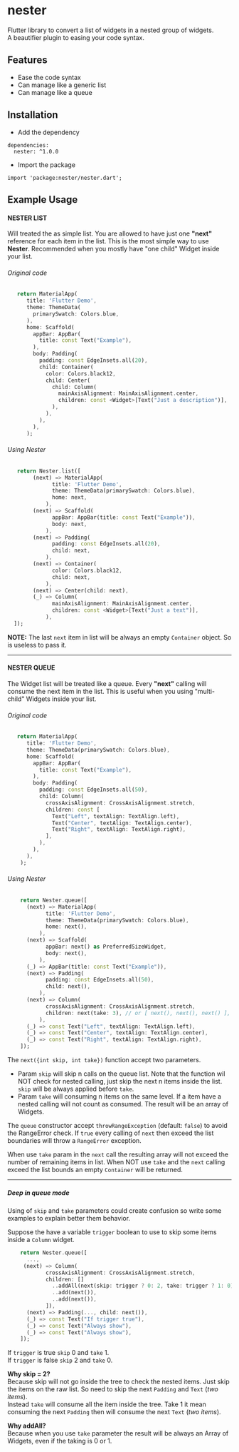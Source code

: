 # nester

Flutter library to convert a list of widgets in a nested group of
widgets.  
A beautifier plugin to easing your code syntax.

## Features

- Ease the code syntax
- Can manage like a generic list
- Can manage like a queue


## Installation

- Add the dependency

```
dependencies:
  nester: ^1.0.0
```

- Import the package

```
import 'package:nester/nester.dart';
```

## Example Usage

#### NESTER LIST
Will treated the as simple list. You are allowed to have just one
**"next"**
reference for each item in the list.
This is the most simple way to use **Nester**.
Recommended when you mostly have "one child" Widget inside your list.


###### Original code
```dart
   return MaterialApp(
      title: 'Flutter Demo',
      theme: ThemeData(
        primarySwatch: Colors.blue,
      ),
      home: Scaffold(
        appBar: AppBar(
          title: const Text("Example"),
        ),
        body: Padding(
          padding: const EdgeInsets.all(20),
          child: Container(
            color: Colors.black12,
            child: Center(
              child: Column(
                mainAxisAlignment: MainAxisAlignment.center,
                children: const <Widget>[Text("Just a description")],
              ),
            ),
          ),
        ),
      );
```

###### Using Nester
```dart
   return Nester.list([
        (next) => MaterialApp(
              title: 'Flutter Demo',
              theme: ThemeData(primarySwatch: Colors.blue),
              home: next,
            ),
        (next) => Scaffold(
              appBar: AppBar(title: const Text("Example")),
              body: next,
            ),
        (next) => Padding(
              padding: const EdgeInsets.all(20),
              child: next,
            ),
        (next) => Container(
              color: Colors.black12,
              child: next,
            ),
        (next) => Center(child: next),
        (_) => Column(
              mainAxisAlignment: MainAxisAlignment.center,
              children: const <Widget>[Text("Just a text")],
            ),
  ]);
```

**NOTE:** The last `next` item in list will be always an empty
`Container` object. So is useless to pass it.

---

#### NESTER QUEUE
The Widget list will be treated like a queue.
Every **"next"** calling will consume the next item in the list.
This is useful when you using "multi-child" Widgets inside your list.


###### Original code
```dart
   return MaterialApp(
      title: 'Flutter Demo',
      theme: ThemeData(primarySwatch: Colors.blue),
      home: Scaffold(
        appBar: AppBar(
          title: const Text("Example"),
        ),
        body: Padding(
          padding: const EdgeInsets.all(50),
          child: Column(
            crossAxisAlignment: CrossAxisAlignment.stretch,
            children: const [
              Text("Left", textAlign: TextAlign.left),
              Text("Center", textAlign: TextAlign.center),
              Text("Right", textAlign: TextAlign.right),
            ],
          ),
        ),
      ),
    );
```

###### Using Nester
```dart
    return Nester.queue([
      (next) => MaterialApp(
            title: 'Flutter Demo',
            theme: ThemeData(primarySwatch: Colors.blue),
            home: next(),
          ),
      (next) => Scaffold(
            appBar: next() as PreferredSizeWidget,
            body: next(),
          ),
      (_) => AppBar(title: const Text("Example")),
      (next) => Padding(
            padding: const EdgeInsets.all(50),
            child: next(),
          ),
      (next) => Column(
            crossAxisAlignment: CrossAxisAlignment.stretch,
            children: next(take: 3), // or [ next(), next(), next() ],
          ),
      (_) => const Text("Left", textAlign: TextAlign.left),
      (_) => const Text("Center", textAlign: TextAlign.center),
      (_) => const Text("Right", textAlign: TextAlign.right),
    ]);
```

The `next({int skip, int take})` function accept two parameters.
* Param `skip` will skip n calls on the queue list. Note that the
function wil NOT check for nested calling, just skip the next n items
inside the list. `skip` will be always applied before `take`.
* Param `take` will consuming n items on the same level. If a item have a
nested calling will not count as consumed. The result will be an array of
Widgets.


The `queue` constructor accept `throwRangeException` (default:
`false`) to avoid the RangeError check.
If `true` every calling of `next` then exceed the list boundaries will
throw a `RangeError` exception.

When use `take` param in the `next` call the resulting array will
not exceed the number of remaining items in list.
When NOT use `take` and the `next` calling exceed the list bounds an
empty `Container` will be returned.

---

##### Deep in queue mode

Using of `skip` and `take` parameters could create confusion so
write some examples to explain better them behavior.

Suppose the have a variable `trigger` boolean to use to skip some items
inside a `Column` widget.

```dart
    return Nester.queue([
      ...,
     (next) => Column(
            crossAxisAlignment: CrossAxisAlignment.stretch,
            children: []
              ..addAll(next(skip: trigger ? 0: 2, take: trigger ? 1: 0))
              ..add(next()),
              ..add(next()),
            ]),
      (next) => Padding(..., child: next()),
      (_) => const Text("If trigger true"),
      (_) => const Text("Always show"),
      (_) => const Text("Always show"),
    ]);
```

If `trigger` is true `skip` 0 and `take` 1.  
If `trigger` is false `skip` 2 and `take` 0.

**Why skip = 2?**  
Because skip will not go inside the tree to check the nested items.
Just skip the items on the raw list.
So need to skip the next `Padding` and `Text` (*two items*).  
Instead `take` will consume all the item inside the tree. Take 1 it
mean consuming the next `Padding` then will consume the next `Text`
(*two items*).

**Why addAll?**  
Because when you use `take` parameter the result will be always an
Array of Widgets, even if the taking is 0 or 1.